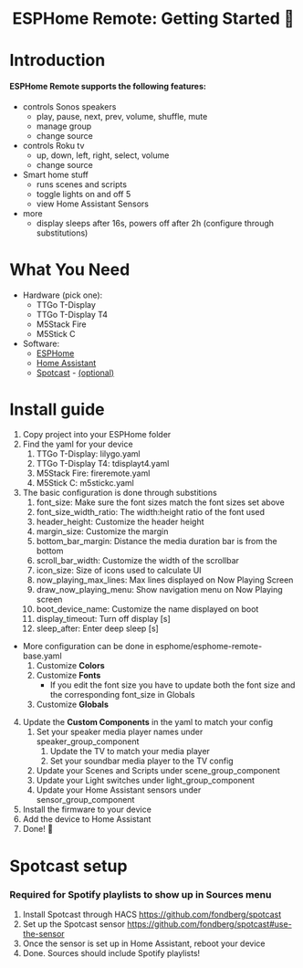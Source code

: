 <h1 align = "center">ESPHome Remote: Getting Started 🌈</h1>

# Introduction
#### ESPHome Remote supports the following features:

- controls Sonos speakers
	-   play, pause, next, prev, volume, shuffle, mute
	-   manage group
	-   change source
- controls Roku tv
	- up, down, left, right, select, volume
	- change source
- Smart home stuff
	- runs scenes and scripts
	- toggle lights on and off 5
	- view Home Assistant Sensors
- more
	- display sleeps after 16s, powers off after 2h (configure through substitutions)

# What You Need
-  Hardware (pick one):
	- TTGo T-Display
	- TTGo T-Display T4
	- M5Stack Fire
	- M5Stick C
- Software:
	- [ESPHome](https://esphome.io/)
	- [Home Assistant](https://www.home-assistant.io/)
	- [Spotcast](https://github.com/fondberg/spotcast) - [(optional)](#spotcast-setup) 

# Install guide
1. Copy project into your ESPHome folder
2. Find the yaml for your device
	1. TTGo T-Display: lilygo.yaml
	2. TTGo T-Display T4: tdisplayt4.yaml
	3. M5Stack Fire: fireremote.yaml
	4. M5Stick C: m5stickc.yaml
3. The basic configuration is done through substitions
	1. font_size: Make sure the font sizes match the font sizes set above
	2. font_size_width_ratio: The width:height ratio of the font used
	3. header_height: Customize the header height
	4. margin_size: Customize the margin
	5. bottom_bar_margin: Distance the media duration bar is from the bottom
	6. scroll_bar_width: Customize the width of the scrollbar
	7. icon_size: Size of icons used to calculate UI
	8. now_playing_max_lines: Max lines displayed on Now Playing Screen
	9. draw_now_playing_menu: Show navigation menu on Now Playing screen
	10. boot_device_name: Customize the name displayed on boot
	11. display_timeout: Turn off display [s]
	12. sleep_after: Enter deep sleep [s]
- More configuration can be done in esphome/esphome-remote-base.yaml
	1. Customize **Colors**
	2. Customize **Fonts**
		- If you edit the font size you have to update both the font size and the corresponding font_size in Globals
	3. Customize **Globals**

4. Update the **Custom Components** in the yaml to match your config
	1. Set your speaker media player names under speaker_group_component
		1. Update the TV to match your media player
		2. Set your soundbar media player to the TV config
	2. Update your Scenes and Scripts under scene_group_component
	3. Update your Light switches under light_group_component
	4. Update your Home Assistant sensors under sensor_group_component
5. Install the firmware to your device
6. Add the device to Home Assistant
7. Done! 🎉

# Spotcast setup
### Required for Spotify playlists to show up in Sources menu 
1. Install Spotcast through HACS https://github.com/fondberg/spotcast
2. Set up the Spotcast sensor https://github.com/fondberg/spotcast#use-the-sensor
3. Once the sensor is set up in Home Assistant, reboot your device
4. Done. Sources should include Spotify playlists!
